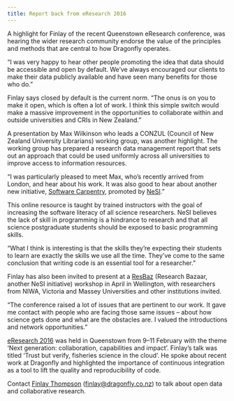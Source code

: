 ```yaml
---
title: Report back from eResearch 2016
---
```

A highlight for Finlay of the recent Queenstown eResearch conference, was hearing the wider research community endorse the value of the principles and methods that are central to how Dragonfly operates.

<!--more-->

“I was very happy to hear other people promoting the idea that data should be accessible and open by default. We’ve always encouraged our clients to make their data publicly available and have seen many benefits for those who do.”

Finlay says closed by default is the current norm. “The onus is on you to make it open, which is often a lot of work. I think this simple switch would make a massive improvement in the opportunities to collaborate within and outside universities and CRIs in New Zealand.”

A presentation by Max Wilkinson who leads a CONZUL (Council of New Zealand University Librarians) working group, was another highlight. The working group has prepared a research data management report that sets out an approach that could be used uniformly across all universities to improve access to information resources.

“I was particularly pleased to meet Max, who’s recently arrived from London, and hear about his work. It was also good to hear about another new initiative, [Software Carpentry](http://software-carpentry.org/about/), promoted by [NeSI](https://www.nesi.org.nz/).”

This online resource is taught by trained instructors with the goal of increasing the software literacy of all science researchers. NeSI believes the lack of skill in programming is a hindrance to research and that all science postgraduate students should be exposed to basic programming skills.

“What I think is interesting is that the skills they’re expecting their students to learn are exactly the skills we use all the time. They’ve come to the same conclusion that writing code is an essential tool for a researcher.”

Finlay has also been invited to present at a [ResBaz](https://www.nesi.org.nz/news/2015/06/research-bazaar-2016) (Research Bazaar, another NeSI initiative) workshop in April in Wellington, with researchers from NIWA, Victoria and Massey Universities and other institutions invited.

“The conference raised a lot of issues that are pertinent to our work. It gave me contact with people who are facing those same issues – about how science gets done and what are the obstacles are. I valued the introductions and network opportunities.”

[eResearch 2016](http://eresearch2016.org.nz/) was held in Queenstown from 9–11 February with the theme  ‘Next generation: collaboration, capabilities and impact’. Finlay’s talk was titled ‘Trust but verify, fisheries science in the cloud’. He spoke about recent work at Dragonfly and highlighted the importance of continuous integration as a tool to lift the quality and reproducibility of code.

Contact [Finlay Thompson](/people/thompson-finlay.html) ([finlay@dragonfly.co.nz](mailto:finlay@dragonfly.co.nz)) to talk about open data and collaborative research.
